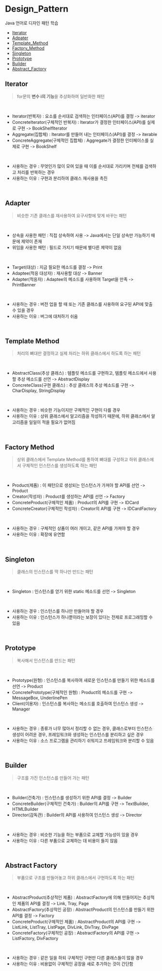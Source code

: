 # Design_Pattern
Java 언어로 디자인 패턴 학습

- [Iterator](#iterator)
- [Adpater](#adapter)
- [Template_Method](#template-method)
- [Factory_Method](#factory-method)
- [Singleton](#singleton)
- [Prototype](#prototype)
- [Builder](#builder)
- [Abstract_Factory](#abstract-factory)

## Iterator
> for문의 **변수 i의 기능**을 추상화하여 일반화한 패턴   

<br>

* Iterator(반복자) : 요소를 순서대로 검색하는 인터페이스(API)를 결정 -> iterator
* ConcreteIterator(구체적인 반복자) : Iterator가 결정한 인터페이스(API)를 실제로 구현 -> BookShelfIterator
* Aggregate(집합체) : Iterator를 만들어 내는 인터페이스(API)를 결정 -> iterable
* ConcreteAggregate(구체적인 집합체) : Aggregate가 결정한 인터페이스를 실제로 구현 -> BookShelf

<br>

- 사용하는 경우 : 무엇인가 많이 모여 있을 때 이를 순서대로 가리키며 전체를 검색하고 처리를 반복하는 경우   
- 사용하는 이유 : 구현과 분리하여 클래스 재사용을 촉진   

<br>

## Adapter
> 비슷한 기존 클래스를 재사용하여 요구사항에 맞게 바꾸는 패턴   

<br>

- 상속을 사용한 패턴 : 직접 상속하여 사용 -> Java에서는 단일 상속만 가능하기 때문에 제약이 존재
- 위임을 사용한 패턴 : 필드로 가지기 때문에 별다른 제약이 없음

<br>

* Target(대상) : 지금 필요한 메소드를 결정 -> Print
* Adaptee(적응 대상자) : 재사용할 대상 -> Banner
* Adapter(적응자) : Adaptee의 메소드를 사용하여 Target을 만족 -> PrintBanner

<br>

- 사용하는 경우 : 버전 업을 할 때 또는 기존 클래스를 사용하여 요구된 API에 맞출 수 있을 경우  
- 사용하는 이유 : 버그에 대처하기 쉬움   

<br>

## Template Method
> 처리의 뼈대만 결정하고 실제 처리는 하위 클래스에서 하도록 하는 패턴   

<br>

* AbstractClass(추상 클래스) : 템플릿 메소드를 구현하고, 템플릿 메소드에서 사용할 추상 메소드를 선언 -> AbstractDisplay
* ConcreteClass(구현 클래스) : 추상 클래스의 추상 메소드를 구현 -> CharDisplay, StringDisplay

<br>

- 사용하는 경우 : 비슷한 기능이지만 구체적인 구현이 다를 경우   
- 사용하는 이유 : 상위 클래스에서 알고리즘을 작성하기 때문에, 하위 클래스에서 알고리즘을 일일이 적을 필요가 없어짐

<br>

## Factory Method
> 상위 클래스에서 Template Method를 통하여 뼈대를 구성하고 하위 클래스에서 구체적인 인스턴스를 생성하도록 하는 패턴   

<br>

* Product(제품) : 이 패턴으로 생성되는 인스턴스가 가져야 할 API를 선언 -> Product
* Creator(작성자) : Product를 생성하는 API를 선언 -> Factory
* ConcreteProduct(구체적인 제품) : Product의 API를 구현 -> IDCard
* ConcreteCreator(구체적인 작성자) : Creator의 API를 구현 -> IDCardFactory

<br>

- 사용하는 경우 : 구체적인 상품이 여러 개이고, 같은 API를 가져야 할 경우
- 사용하는 이유 : 확장에 유연함

<br>

## Singleton
> 클래스의 인스턴스를 딱 하나만 만드는 패턴   

<br>

* Singleton : 인스턴스를 얻기 위한 static 메소드를 선언 -> Singleton

<br>

- 사용하는 경우 : 인스턴스를 하나만 만들어야 할 경우
- 사용하는 이유 : 인스턴스가 하나뿐이라는 보장이 있다는 전제로 프로그래밍할 수 있음

<br>

## Prototype
> 복사해서 인스턴스를 만드는 패턴   

<br>

* Prototype(원형) : 인스턴스를 복사하여 새로운 인스턴스를 만들기 위한 메소드를 선언 -> Product
* ConcretePrototype(구체적인 원형) : Product의 메소드를 구현 -> MessageBox, UnderlinePen
* Client(이용자) : 인스턴스를 복사하는 메소드를 호출하여 인스턴스 생성 -> Manager

<br>

- 사용하는 경우 : 종류가 너무 많아서 정리할 수 없는 경우, 클래스로부터 인스턴스 생성이 어려운 경우, 프레임워크와 생성하는 인스턴스를 분리하고 싶은 경우
- 사용하는 이유 : 소스 프로그램을 관리하기 쉬워지고 프레임워크와 분리할 수 있음

<br>

## Builder
> 구조를 가진 인스턴스를 만들어 가는 패턴   

<br>

* Builder(건축가) : 인스턴스를 생성하기 위한 API를 결정 -> Builder
* ConcreteBuilder(구체적인 건축가) : Builder의 API를 구현 -> TextBuilder, HTMLBuilder
* Director(감독관) : Builder의 API를 사용하여 인스턴스 생성 -> Director

<br>

- 사용하는 경우 : 비슷한 기능을 하는 부품으로 교체할 가능성이 있을 경우
- 사용하는 이유 : 다른 부품으로 교체하는 데 비용이 들지 않음

<br>

## Abstract Factory
> 부품으로 구조를 만들어놓고 하위 클래스에서 구현하도록 하는 패턴   

<br>

* AbstractProduct(추상적인 제품) : AbstractFactory에 의해 만들어지는 추상적인 제품의 API를 결정 -> Link, Tray, Page
* AbstractFactory(추상적인 공장) : AbstractProduct의 인스턴스를 만들기 위한 API를 결정 -> Factory
* ConcreteProduct(구체적인 제품) : AbstractProduct의 API를 구현 -> ListLink, ListTray, ListPage, DivLink, DivTray, DivPage
* ConcreteFactory(구체적인 공장) : AbstractFactory의 API를 구현 -> ListFactory, DivFactory

<br>

- 사용하는 경우 : 같은 일을 하되 구체적인 구현만 다른 클래스들이 많을 경우
- 사용하는 이유 : 비용없이 구체적인 공장을 새로 추가하는 것이 간단함

<br>